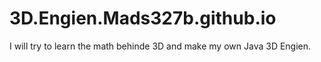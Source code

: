 # 3D.Engien.Mads327b.github.io
I will try to learn the math behinde 3D and make my own Java 3D Engien.
